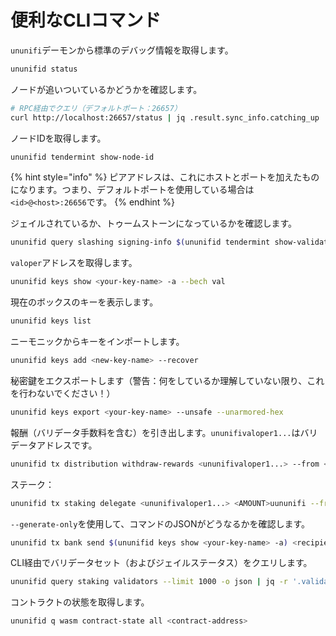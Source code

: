 # 便利なCLIコマンド

`ununifi`デーモンから標準のデバッグ情報を取得します。

```bash
ununifid status
```

ノードが追いついているかどうかを確認します。

```bash
# RPC経由でクエリ（デフォルトポート：26657）
curl http://localhost:26657/status | jq .result.sync_info.catching_up
```

ノードIDを取得します。

```bash
ununifid tendermint show-node-id
```

{% hint style="info" %}
ピアアドレスは、これにホストとポートを加えたものになります。つまり、デフォルトポートを使用している場合は`<id>@<host>:26656`です。
{% endhint %}

ジェイルされているか、トゥームストーンになっているかを確認します。

```bash
ununifid query slashing signing-info $(ununifid tendermint show-validator)
```

`valoper`アドレスを取得します。

```bash
ununifid keys show <your-key-name> -a --bech val
```

現在のボックスのキーを表示します。

```bash
ununifid keys list
```

ニーモニックからキーをインポートします。

```bash
ununifid keys add <new-key-name> --recover
```

秘密鍵をエクスポートします（警告：何をしているか理解していない限り、これを行わないでください！）

```bash
ununifid keys export <your-key-name> --unsafe --unarmored-hex
```

報酬（バリデータ手数料を含む）を引き出します。`ununifivaloper1...`はバリデータアドレスです。

```bash
ununifid tx distribution withdraw-rewards <ununifivaloper1...> --from <your-key>  --commission
```

ステーク：

```bash
ununifid tx staking delegate <ununifivaloper1...> <AMOUNT>uununifi --from <your-key>
```

`--generate-only`を使用して、コマンドのJSONがどうなるかを確認します。

```bash
ununifid tx bank send $(ununifid keys show <your-key-name> -a) <recipient addr> <AMOUNT>uununifi --generate-only
```

CLI経由でバリデータセット（およびジェイルステータス）をクエリします。

```bash
ununifid query staking validators --limit 1000 -o json | jq -r '.validators[] | [.operator_address, (.tokens|tonumber / pow(10; 6)), .description.moniker, .jail, .status] | @csv' | column -t -s"," | sort -k2 -n -r | nl
```

コントラクトの状態を取得します。

```bash
ununifid q wasm contract-state all <contract-address>
```
